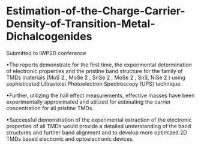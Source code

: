 # Estimation-of-the-Charge-Carrier-Density-of-Transition-Metal-Dichalcogenides

Submitted to IWPSD conferance

•The reports demonstrate for the first time, the experimental determination of electronic properties and the pristine band structure for the family of TMDs materials (MoS 2 , MoSe 2 , SnSe 2 , MoSe 2 , SnS, NiSe 2 ) using sophisticated Ultraviolet Photoelectron Spectroscopy (UPS) technique. 

•Further, utilizing the hall effect measurements, effective masses have been experimentally approximated and utilized for estimating the carrier concentration for all pristine TMDs. 

•Successful demonstration of the experimental extraction of the electronic properties of all TMDs would provide a detailed understanding of the band structures and further band alignment and to develop more optimized 2D TMDs based electronic and optoelectronic devices.

